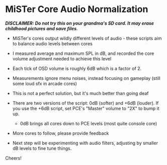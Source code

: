 # MiSTer Core Audio Normalization

_**DISCLAIMER: Do not try this on your grandma's SD card. It may erase childhood pictures and save files.**_

* MiSTer's cores output wildly different levels of audio - these scripts aim to balance audio levels between cores
* I measured average and maximum SPL in dB, and recorded the core volume adjustment needed to achieve this level
* Each tick of OSD volume is roughly 6dB which is a factor of 2.
* Measurements ignore menu noises, instead focusing on gameplay (still some loud sfx in arcade cores)
* This is not a perfect solution, but it's much better than going deaf
* There are two versions of the script: 0dB (softer) and +6dB (louder). If you use the +6dB script, set PCE's "Master" volume to "2X" to bump it up.
  * 0dB brings all cores down to PCE levels (most quite console core)
* More cores to follow, please provide feedback

* Next step will be experimenting with audio filters, adjusting by smaller dB levels to fine tune things.

Cheers!
